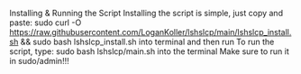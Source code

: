 Installing & Running the Script
Installing the script is simple, just copy and paste: sudo curl -O https://raw.githubusercontent.com/LoganKoller/lshslcp/main/lshslcp_install.sh && sudo bash lshslcp_install.sh  into terminal and then run 
To run the script, type: sudo bash lshslcp/main.sh into the terminal
Make sure to run it in sudo/admin!!!
